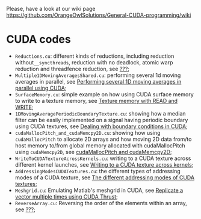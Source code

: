 Please, have a look at our wiki page https://github.com/OrangeOwlSolutions/General-CUDA-programming/wiki

# CUDA codes

- ```Reductions.cu```: different kinds of reductions, including reduction without```__syncthreads```, reduction with no deadlock, atomic warp reduction and threadfence reduction, see [???](???);
- ```Multiple1DMovingAveragesShared.cu```: performing several 1d moving averages in parallel, see [Performing several 1D moving averages in parallel using CUDA](http://www.orangeowlsolutions.com/archives/1161);
- ```SurfaceMemory.cu```: simple example on how using CUDA surface memory to write to a texture memory, see [Texture memory with READ and WRITE](http://stackoverflow.com/questions/12509346/texture-memory-with-read-and-write);
- ```1DMovingAveragePeriodicBoundaryTexture.cu```: showing how a median filter can be easily implemented on a signal having periodic boundary using CUDA textures, see [Dealing with boundary conditions in CUDA](http://www.orangeowlsolutions.com/archives/1436);
- ```cudaMallocPitch_and_cudaMemcpy2D.cu```: showing how using ```cudaMallocPitch``` to allocate 2D arrays and how moving 2D data from/to host memory to/from global memory allocated with cudaMallocPitch using ```cudaMemcpy2D```, see [cudaMallocPitch and cudaMemcpy2D](http://www.orangeowlsolutions.com/archives/613);
- ```WriteToCUDATextureAcrossKernels.cu```: writing to a CUDA texture across different kernel launches, see [Writing to a CUDA texture across kernels](http://www.orangeowlsolutions.com/archives/1440);
- ```AddressingModesCUDATextures.cu```: the different types of addressing modes of a CUDA texture, see [The different addressing modes of CUDA textures](http://stackoverflow.com/questions/19020963/the-different-addressing-modes-of-cuda-textures);
- ```Meshgrid.cu```: Emulating Matlab's meshgrid in CUDA, see [Replicate a vector multiple times using CUDA Thrust](http://stackoverflow.com/questions/16900837/replicate-a-vector-multiple-times-using-cuda-thrust/32451396#32451396);
- ```ReverseArray.cu```: Reversing the order of the elements within an array, see [???](???);



